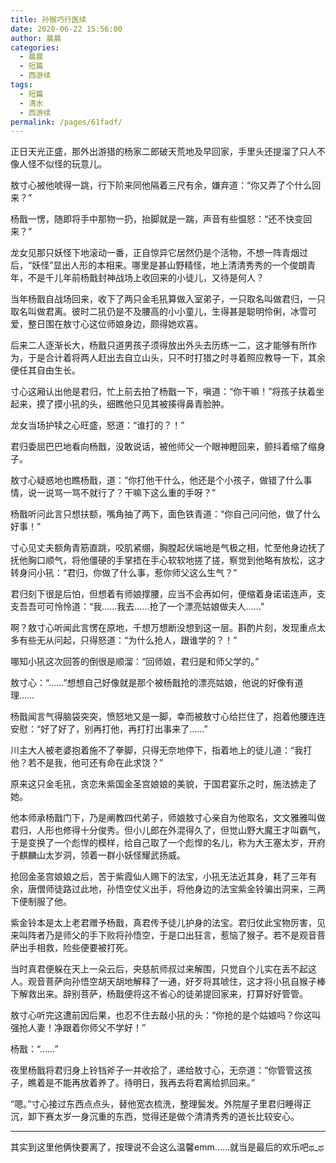```yaml
---
title: 孙猴巧行医续
date: 2020-06-22 15:56:00
author: 晨晨
categories: 
  - 晨晨
  - 短篇
  - 西游续
tags: 
  - 短篇
  - 清水
  - 西游续
permalink: /pages/61fadf/
---
```


正日天光正盛，那外出游猎的杨家二郎破天荒地及早回家，手里头还提溜了只人不像人怪不似怪的玩意儿。

敖寸心被他唬得一跳，行下阶来同他隔着三尺有余，嫌弃道：“你又弄了个什么回来？”

杨戬一愣，随即将手中那物一扔，抬脚就是一踹，声音有些愠怒：“还不快变回来？”

<!-- more -->

龙女见那只妖怪下地滚动一番，正自惊异它居然仍是个活物，不想一阵青烟过后，“妖怪”显出人形的本相来。哪里是甚山野精怪，地上清清秀秀的一个俊朗青年，不是千儿年前杨戬封神战场上收回来的小徒儿，又待是何人？

当年杨戬自战场回来，收下了两只金毛犼算做入室弟子，一只取名叫做君归，一只取名叫做君离。彼时二犼仍是不及腰高的小小童儿，生得甚是聪明伶俐，冰雪可爱，整日围在敖寸心这位师娘身边，颇得她欢喜。

后来二人逐渐长大，杨戬只道男孩子须得放出外头去历练一二，这才能够有所作为，于是合计着将两人赶出去自立山头，只不时打猎之时寻着照应教导一下，其余便任其自由生长。

寸心这厢认出他是君归，忙上前去拍了杨戬一下，嗔道：“你干嘛！”将孩子扶着坐起来，摸了摸小犼的头，细瞧他只见其被揍得鼻青脸肿。

龙女当场护犊之心旺盛，怒道：“谁打的？！”

君归委屈巴巴地看向杨戬，没敢说话，被他师父一个眼神瞪回来，颤抖着缩了缩身子。

敖寸心疑惑地也瞧杨戬，道：“你打他干什么，他还是个小孩子，做错了什么事情，说一说骂一骂不就行了？干嘛下这么重的手呀？”

杨戬听问此言只想扶额，嘴角抽了两下，面色铁青道：“你自己问问他，做了什么好事！”

寸心见丈夫额角青筋直跳，咬肌紧绷，胸膛起伏端地是气极之相，忙至他身边抚了抚他胸口顺气，将他僵硬的手掌捂在手心软软地搓了搓，察觉到他略有放松，这才转身问小犼：“君归，你做了什么事，惹你师父这么生气？”

君归刻下很是后怕，但想着有师娘撑腰，应当不会再如何，便缩着身诺诺连声，支支吾吾可可怜怜道：“我……我去……抢了一个漂亮姑娘做夫人……”

啊？敖寸心听闻此言愣在原地，千想万想断没想到这一层。斟酌片刻，发现重点太多有些无从问起，只得怒道：“为什么抢人，跟谁学的？！”

哪知小犼这次回答的倒很是顺溜：“回师娘，君归是和师父学的。”

敖寸心：“……”想想自己好像就是那个被杨戬抢的漂亮姑娘，他说的好像有道理……

杨戬闻言气得脑袋突突，愤怒地又是一脚，幸而被敖寸心给拦住了，抱着他腰连连安慰：“好了好了，别再打他，再打打出事来了……”

川主大人被老婆抱着施不了拳脚，只得无奈地停下，指着地上的徒儿道：“我打他？若不是我，他可还有命在此求饶？”

原来这只金毛犼，贪恋朱紫国金圣宫娘娘的美貌，于国君宴乐之时，施法掳走了她。

他本师承杨戬门下，乃是阐教四代弟子，师娘敖寸心亲自为他取名，文文雅雅叫做君归，人形也修得十分俊秀。但小儿郎在外混得久了，但觉山野大魔王才叫霸气，于是变换了一个彪悍的模样，给自己取了一个彪悍的名儿，称为大王塞太岁，开府于麒麟山太岁洞，领着一群小妖怪耀武扬威。

抢回金圣宫娘娘之后，苦于紫霞仙人赐下的法宝，小犼无法近其身，耗了三年有余，唐僧师徒路过此地，孙悟空仗义出手，将他身边的法宝紫金铃骗出洞来，三两下便制服了他。

紫金铃本是太上老君赠予杨戬，真君传予徒儿护身的法宝。君归仗此宝物厉害，见来叫阵者乃是师父的手下败将孙悟空，于是口出狂言，惹恼了猴子。若不是观音菩萨出手相救，险些便要被打死。

当时真君便躲在天上一朵云后，央慈航师叔过来解围，只觉自个儿实在丢不起这人。观音菩萨向孙悟空胡天胡地解释了一通，好歹将其唬住，这才将小犼自猴子棒下解救出来。辞别菩萨，杨戬便将这不省心的徒弟提回家来，打算好好管管。

敖寸心听完这遭前因后果，也忍不住去敲小犼的头：“你抢的是个姑娘吗？你这叫强抢人妻！净跟着你师父不学好！”

杨戬：“……”

夜里杨戬将君归身上铃铛斧子一并收拾了，递给敖寸心，无奈道：“你管管这孩子，瞧着是不能再放着养了。待明日，我再去将君离给抓回来。”

“嗯。”寸心接过东西点点头，替他宽衣梳洗，整理鬓发。外院屋子里君归睡得正沉，卸下赛太岁一身沉重的东西，觉得还是做个清清秀秀的道长比较安心。

---

其实到这里他俩快要离了，按理说不会这么温馨emm……就当是最后的欢乐吧ಥ_ಥ
